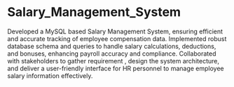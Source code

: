 # Salary_Management_System
Developed a MySQL based Salary Management System, ensuring efficient and accurate tracking of employee compensation data.
Implemented robust database schema and queries to handle salary calculations, deductions, and bonuses, enhancing payroll accuracy and compliance.
Collaborated with stakeholders to gather requirement , design the system architecture, and deliver a user-friendly interface for HR personnel to manage employee salary information effectively.
